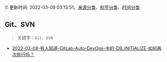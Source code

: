 :alarm_clock: 更新时间: 2022-03-09 03:13:51。[来源分类](../README.md)、[标签分类](../TAGS.md)、[时间分类](../TIMELINE.md)

## Git、SVN


> 关键字：`Git`、`SVN`



- [2022-03-09-有人知道-GitLab-Auto-DevOps-中的-DB_INITIALIZE-如何再次执行吗？](https://www.v2ex.com/t/839058) 